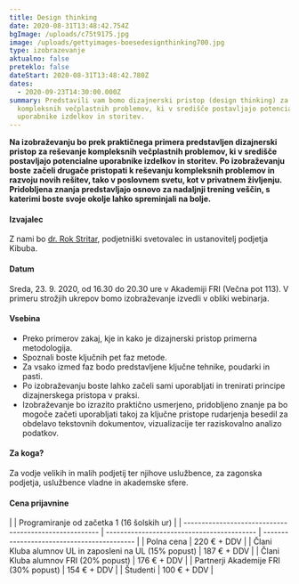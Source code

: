 ```yaml
---
title: Design thinking
date: 2020-08-31T13:48:42.754Z
bgImage: /uploads/c75t9175.jpg
image: /uploads/gettyimages-boesedesignthinking700.jpg
type: izobrazevanje
aktualno: false
preteklo: false
dateStart: 2020-08-31T13:48:42.780Z
dates:
  - 2020-09-23T14:30:00.000Z
summary: Predstavili vam bomo dizajnerski pristop (design thinking) za reševanje
  kompleksnih večplastnih problemov, ki v središče postavljajo potencialne
  uporabnike izdelkov in storitev.
---
```

**Na izobraževanju bo prek praktičnega primera predstavljen dizajnerski pristop za reševanje kompleksnih večplastnih problemov, ki v središče postavljajo potencialne uporabnike izdelkov in storitev. Po izobraževanju boste** **začeli drugače pristopati k reševanju kompleksnih problemov in razvoju novih rešitev, tako v poslovnem svetu, kot v privatnem življenju. Pridobljena znanja predstavljajo osnovo za nadaljnji trening veščin, s katerimi boste svoje okolje lahko spreminjali na bolje.**

#### Izvajalec

Z nami bo [dr. Rok Stritar](https://akademijafri.si/izvajalci/rok-stritar/), podjetniški svetovalec in ustanovitelj podjetja Kibuba.

#### Datum

Sreda, 23. 9. 2020, od 16.30 do 20.30 ure v Akademiji FRI (Večna pot 113). V primeru strožjih ukrepov bomo izobraževanje izvedli v obliki webinarja.

#### Vsebina

* Preko primerov zakaj, kje in kako je dizajnerski pristop primerna metodologija.
* Spoznali boste ključnih pet faz metode.
* Za vsako izmed faz bodo predstavljene ključne tehnike, poudarki in pasti.
* Po izobraževanju boste lahko začeli sami uporabljati in trenirati principe dizajnerskega pristopa v praksi.
* Izobraževanje bo izrazito praktično usmerjeno, pridobljeno znanje pa bo mogoče začeti uporabljati takoj za ključne pristope rudarjenja besedil za obdelavo tekstovnih dokumentov, vizualizacije ter raziskovalno analizo podatkov.

#### Za koga?

Za vodje velikih in malih podjetij ter njihove uslužbence, za zagonska podjetja, uslužbence vladne in akademske sfere.

#### Cena prijavnine

|                                                        | Programiranje od začetka 1 (16 šolskih ur) | 
| ------------------------------------------------------ | ------------------------------------------ | ------------------------------------------ |
| Polna cena                                                                            | 220 € + DDV                                |
| Člani Kluba alumnov UL in zaposleni na UL (15% popust)                                 | 187 € + DDV                                |
| Člani Kluba alumnov FRI (20% popust)                                                 | 176 € + DDV                                |
| Partnerji Akademije FRI (30% popust)                                                  | 154 € + DDV                                |
| Študenti                                                                            | 100 € + DDV                                |

